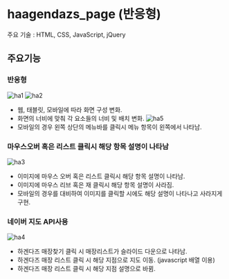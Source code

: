 # haagendazs_page (반응형)
주요 기술 : HTML, CSS, JavaScript, jQuery

## 주요기능

### 반응형
![ha1](https://user-images.githubusercontent.com/71748350/97953872-275c2a80-1de5-11eb-89eb-c5449bdae618.JPG)
![ha2](https://user-images.githubusercontent.com/71748350/97953874-27f4c100-1de5-11eb-88c7-67fb2cf25035.JPG)
- 웹, 태블릿, 모바일에 따라 화면 구성 변화.
- 화면의 너비에 맞춰 각 요소들의 너비 및 배치 변화.
![ha5](https://user-images.githubusercontent.com/71748350/97954540-26c49380-1de7-11eb-9d05-08cea77a15a5.JPG)
- 모바일의 경우 왼쪽 상단의 메뉴바를 클릭시 메뉴 항목이 왼쪽에서 나타남.

### 마우스오버 혹은 리스트 클릭시 해당 항목 설명이 나타남
![ha3](https://user-images.githubusercontent.com/71748350/97953877-2925ee00-1de5-11eb-8d37-6d38fb62551f.JPG)
- 이미지에 마우스 오버 혹은 리스트 클릭시 해당 항목 설명이 나타남.
- 이미지에 마우스 리브 혹은 재 클릭시 해당 항목 설명이 사라짐.
- 모바일의 경우를 대비하여 이미지를 클릭할 시에도 해당 설명이 나타나고 사라지게 구현.

### 네이버 지도 API사용
![ha4](https://user-images.githubusercontent.com/71748350/97953879-2a571b00-1de5-11eb-9f85-4bd6c1f5da81.JPG)
- 하겐다즈 매장찾기 클릭 시 매장리스트가 슬라이드 다운으로 나타남.
- 하겐다즈 매장 리스트 클릭 시 해당 지점으로 지도 이동. (javascript 배열 이용)
- 하겐다즈 매장 리스트 클릭 시 해당 지점 설명으로 바뀜.
